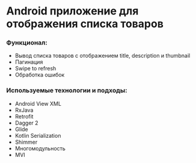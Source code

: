 # Android приложение для отображения списка товаров
### Функционал:
- Вывод списка товаров с отображением title, description и thumbnail
- Пагинация
- Swipe to refresh
- Обработка ошибок

### Используемые технологии и подходы:
- Android View XML
- RxJava
- Retrofit
- Dagger 2
- Glide
- Kotlin Serialization
- Shimmer
- Многомодульность
- MVI
